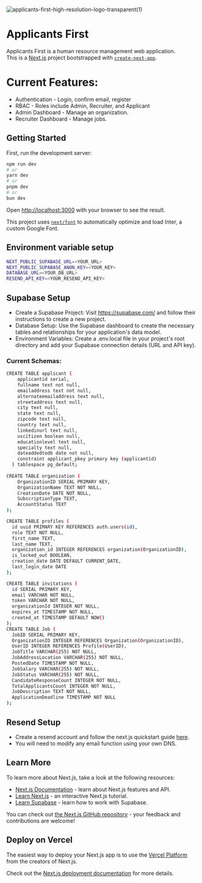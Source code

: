 ![applicants-first-high-resolution-logo-transparent(1)](https://github.com/user-attachments/assets/31981b21-29ed-42d4-904d-a78d934ca038)
# Applicants First  
Applicants First is a human resource management web application.  
This is a [Next.js](https://nextjs.org/) project bootstrapped with [`create-next-app`](https://github.com/vercel/next.js/tree/canary/packages/create-next-app).
# Current Features:
- Authentication - Login, confirm email, register 
- RBAC - Roles include Admin, Recruiter, and Applicant
- Admin Dashboard - Manage an organization.
- Recruiter Dashboard - Manage jobs.


## Getting Started

First, run the development server:

```bash
npm run dev
# or
yarn dev
# or
pnpm dev
# or
bun dev
```

Open [http://localhost:3000](http://localhost:3000) with your browser to see the result.

This project uses [`next/font`](https://nextjs.org/docs/basic-features/font-optimization) to automatically optimize and load Inter, a custom Google Font.
## Environment variable setup  
```bash
NEXT_PUBLIC_SUPABASE_URL=<YOUR_URL>
NEXT_PUBLIC_SUPABASE_ANON_KEY=<YOUR_KEY>
DATABASE_URL=<YOUR_DB_URL>
RESEND_API_KEY=<YOUR_RESEND_API_KEY>
```
## Supabase Setup
- Create a Supabase Project: Visit https://supabase.com/ and follow their instructions to create a new project.
- Database Setup: Use the Supabase dashboard to create the necessary tables and relationships for your application's data model.
- Environment Variables: Create a .env.local file in your project's root directory and add your Supabase connection details (URL and API key).
### Current Schemas:
```bash
CREATE TABLE applicant (
    applicantid serial,
    fullname text not null,
    emailaddress text not null,
    alternateemailaddress text null,
    streetaddress text null,
    city text null,
    state text null,
    zipcode text null,
    country text null,
    linkedinurl text null,
    uscitizen boolean null,
    educationlevel text null,
    specialty text null,
    dateaddedtodb date not null,
    constraint applicant_pkey primary key (applicantid)
  ) tablespace pg_default;
  
CREATE TABLE organization (
    OrganizationID SERIAL PRIMARY KEY,
    OrganizationName TEXT NOT NULL,
    CreationDate DATE NOT NULL,
    SubscriptionType TEXT,
    AccountStatus TEXT
);

CREATE TABLE profiles (
  id uuid PRIMARY KEY REFERENCES auth.users(id),
  role TEXT NOT NULL,
  first_name TEXT,
  last_name TEXT,
  organization_id INTEGER REFERENCES organization(OrganizationID),
  is_locked_out BOOLEAN,
  creation_date DATE DEFAULT CURRENT_DATE,
  last_login_date DATE
);

CREATE TABLE invitations (
  id SERIAL PRIMARY KEY,
  email VARCHAR NOT NULL,
  token VARCHAR NOT NULL,
  organizationId INTEGER NOT NULL,
  expires_at TIMESTAMP NOT NULL,
  created_at TIMESTAMP DEFAULT NOW()
);
CREATE TABLE Job (
  JobID SERIAL PRIMARY KEY,
  OrganizationID INTEGER REFERENCES Organization(OrganizationID),
  UserID INTEGER REFERENCES Profile(UserID),
  JobTitle VARCHAR(255) NOT NULL,
  JobAddressLocation VARCHAR(255) NOT NULL,
  PostedDate TIMESTAMP NOT NULL,
  JobSalary VARCHAR(255) NOT NULL,
  JobStatus VARCHAR(255) NOT NULL,
  CandidateResponseCount INTEGER NOT NULL,
  TotalApplicantsCount INTEGER NOT NULL,
  JobDescription TEXT NOT NULL,
  ApplicationDeadline TIMESTAMP NOT NULL
);
```

## Resend Setup  
- Create a resend account and follow the next.js quickstart guide [here](https://resend.com/docs/send-with-nextjs).
- You will need to modify any email function using your own DNS.  
## Learn More

To learn more about Next.js, take a look at the following resources:

- [Next.js Documentation](https://nextjs.org/docs) - learn about Next.js features and API.
- [Learn Next.js](https://nextjs.org/learn) - an interactive Next.js tutorial.
- [Learn Supabase](https://supabase.com/docs) - learn how to work with Supabase.

You can check out [the Next.js GitHub repository](https://github.com/vercel/next.js/) - your feedback and contributions are welcome!

## Deploy on Vercel

The easiest way to deploy your Next.js app is to use the [Vercel Platform](https://vercel.com/new?utm_medium=default-template&filter=next.js&utm_source=create-next-app&utm_campaign=create-next-app-readme) from the creators of Next.js.

Check out the [Next.js deployment documentation](https://nextjs.org/docs/deployment) for more details.
